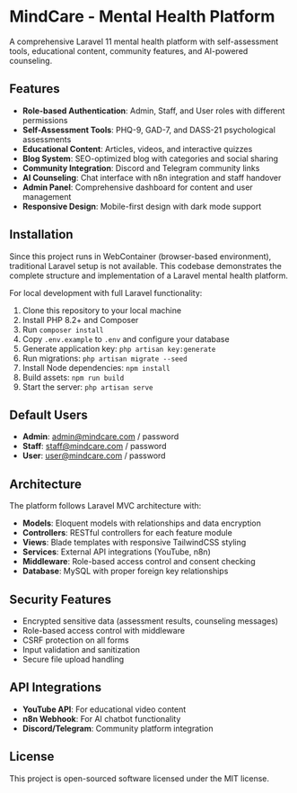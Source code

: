 # MindCare - Mental Health Platform

A comprehensive Laravel 11 mental health platform with self-assessment tools, educational content, community features, and AI-powered counseling.

## Features

- **Role-based Authentication**: Admin, Staff, and User roles with different permissions
- **Self-Assessment Tools**: PHQ-9, GAD-7, and DASS-21 psychological assessments
- **Educational Content**: Articles, videos, and interactive quizzes
- **Blog System**: SEO-optimized blog with categories and social sharing
- **Community Integration**: Discord and Telegram community links
- **AI Counseling**: Chat interface with n8n integration and staff handover
- **Admin Panel**: Comprehensive dashboard for content and user management
- **Responsive Design**: Mobile-first design with dark mode support

## Installation

Since this project runs in WebContainer (browser-based environment), traditional Laravel setup is not available. This codebase demonstrates the complete structure and implementation of a Laravel mental health platform.

For local development with full Laravel functionality:

1. Clone this repository to your local machine
2. Install PHP 8.2+ and Composer
3. Run `composer install`
4. Copy `.env.example` to `.env` and configure your database
5. Generate application key: `php artisan key:generate`
6. Run migrations: `php artisan migrate --seed`
7. Install Node dependencies: `npm install`
8. Build assets: `npm run build`
9. Start the server: `php artisan serve`

## Default Users

- **Admin**: admin@mindcare.com / password
- **Staff**: staff@mindcare.com / password
- **User**: user@mindcare.com / password

## Architecture

The platform follows Laravel MVC architecture with:

- **Models**: Eloquent models with relationships and data encryption
- **Controllers**: RESTful controllers for each feature module
- **Views**: Blade templates with responsive TailwindCSS styling
- **Services**: External API integrations (YouTube, n8n)
- **Middleware**: Role-based access control and consent checking
- **Database**: MySQL with proper foreign key relationships

## Security Features

- Encrypted sensitive data (assessment results, counseling messages)
- Role-based access control with middleware
- CSRF protection on all forms
- Input validation and sanitization
- Secure file upload handling

## API Integrations

- **YouTube API**: For educational video content
- **n8n Webhook**: For AI chatbot functionality
- **Discord/Telegram**: Community platform integration

## License

This project is open-sourced software licensed under the MIT license.